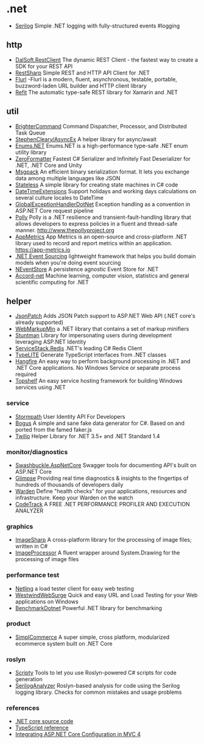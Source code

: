 # .net

+ [Serilog](https://github.com/serilog/serilog) Simple .NET logging with fully-structured events #logging

## http
+ [DalSoft.RestClient](https://github.com/DalSoft/DalSoft.RestClient) The dynamic REST Client - the fastest way to create a SDK for your REST API
+ [RestSharp](http://restsharp.org) Simple REST and HTTP API Client for .NET
+ [Flurl](http://tmenier.github.io/Flurl/)  -Flurl is a modern, fluent, asynchronous, testable, portable, buzzword-laden URL builder and HTTP client library
+ [Refit](https://github.com/paulcbetts/refit) The automatic type-safe REST library for Xamarin and .NET

## util
+ [BrighterCommand](https://github.com/BrighterCommand/Brighter) Command Dispatcher, Processor, and Distributed Task Queue
+ [StephenCleary/AsyncEx](https://github.com/StephenCleary/AsyncEx) A helper library for async/await
+ [Enums.NET](https://github.com/TylerBrinkley/Enums.NET) Enums.NET is a high-performance type-safe .NET enum utility library
+ [ZeroFormatter](https://github.com/neuecc/ZeroFormatter) Fastest C# Serializer and Infinitely Fast Deserializer for .NET, .NET Core and Unity
+ [Msgpack](https://github.com/msgpack/msgpack-cli) An efficient binary serialization format. It lets you exchange data among multiple languages like JSON
+ [Stateless](https://github.com/dotnet-state-machine/stateless) A simple library for creating state machines in C# code
+ [DateTimeExtensions](https://github.com/joaomatossilva/DateTimeExtensions) Support holidays and working days calculations on several culture locales to DateTime
+ [GlobalExceptionHandlerDotNet](https://github.com/JosephWoodward/GlobalExceptionHandlerDotNet) Exception handling as a convention in ASP.NET Core request pipeline
+ [Polly](https://github.com/App-vNext/Polly) Polly is a .NET resilience and transient-fault-handling library that allows developers to express policies in a fluent and thread-safe manner. http://www.thepollyproject.org
+ [AppMetrics](https://github.com/AppMetrics/AppMetrics) App Metrics is an open-source and cross-platform .NET library used to record and report metrics within an application. https://app-metrics.io
+ [.NET Event Sourcing](https://github.com/elliotritchie/NES) lightweight framework that helps you build domain models when you're doing event sourcing
+ [NEventStore](https://github.com/NEventStore/NEventStore) A persistence agnostic Event Store for .NET
+ [Accord-net](https://github.com/accord-net/framework) Machine learning, computer vision, statistics and general scientific computing for .NET

## helper
+ [JsonPatch](https://github.com/myquay/JsonPatch) Adds JSON Patch support to ASP.NET Web API (.NET core's already supported) 
+ [WebMarkupMin](https://github.com/Taritsyn/WebMarkupMin)  a .NET library that contains a set of markup minifiers
+ [Stuntman](https://github.com/ritterim/stuntman) Library for impersonating users during development leveraging ASP.NET Identity
+ [ServiceStack.Redis](https://github.com/ServiceStack/ServiceStack.Redis) .NET's leading C# Redis Client
+ [TypeLITE](http://type.litesolutions.net) Generate TypeScript interfaces from .NET classes
+ [Hangfire](http://hangfire.io)  An easy way to perform background processing in .NET and .NET Core applications. No Windows Service or separate process required
+ [Topshelf](https://github.com/Topshelf/Topshelf) An easy service hosting framework for building Windows services using .NET

### service
+ [Stormpath](https://stormpath.com) User Identity API For Developers
+ [Bogus](https://github.com/bchavez/Bogus) A simple and sane fake data generator for C#. Based on and ported from the famed faker.js
+ [Twilio](https://github.com/twilio/twilio-csharp) Helper Library for .NET 3.5+ and .NET Standard 1.4

### monitor/diagnostics
+ [Swashbuckle.AspNetCore](https://github.com/domaindrivendev/Swashbuckle.AspNetCore) Swagger tools for documenting API's built on ASP.NET Core
+ [Glimpse](http://getglimpse.com) Providing real time diagnostics & insights to the fingertips of hundreds of thousands of developers daily
+ [Warden](https://github.com/warden-stack/Warden) Define "health checks" for your applications, resources and infrastructure. Keep your Warden on the watch
+ [CodeTrack](http://www.getcodetrack.com) A FREE .NET PERFORMANCE PROFILER AND EXECUTION ANALYZER

### graphics
+ [ImageSharp](https://github.com/JimBobSquarePants/ImageSharp) A cross-platform library for the processing of image files; written in C#
+ [ImageProcessor](https://github.com/JimBobSquarePants/ImageProcessor)  A fluent wrapper around System.Drawing for the processing of image files

### performance test
+ [Netling](https://github.com/hallatore/Netling) a load tester client for easy web testing
+ [WestwindWebSurge](https://github.com/rickstrahl/WestwindWebSurge) Quick and easy URL and Load Testing for your Web applications on Windows
+ [BenchmarkDotnet](https://github.com/dotnet/BenchmarkDotNet) Powerful .NET library for benchmarking

### product
+ [SimplCommerce](https://github.com/simplcommerce/SimplCommerce) A super simple, cross platform, modularized ecommerce system built on .NET Core

### roslyn
+ [Scripty](https://github.com/daveaglick/Scripty) Tools to let you use Roslyn-powered C# scripts for code generation
+ [SerilogAnalyzer](https://github.com/Suchiman/SerilogAnalyzer) Roslyn-based analysis for code using the Serilog logging library. Checks for common mistakes and usage problems

### references
+ [.NET core source code](http://aspnetsource.azurewebsites.net) 
+ [TypeScript reference](https://basarat.gitbooks.io/typescript/content) 
+ [Integrating ASP.NET Core Configuration in MVC 4](http://scottdorman.github.io/2016/03/19/integrating-asp.net-core-configuration-in-mvc-4)  
